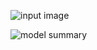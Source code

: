 
![input image](https://user-images.githubusercontent.com/42665975/210488696-23a9804e-2997-4d37-b8c1-f04feb9de49f.png)

![model summary](https://user-images.githubusercontent.com/42665975/210488729-5f1e5a7c-d0f4-42eb-b51a-bb1a95166d0e.png)
